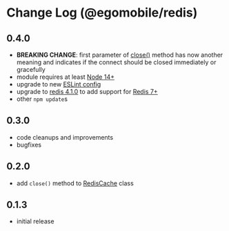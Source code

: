 # Change Log (@egomobile/redis)

## 0.4.0

- **BREAKING CHANGE**: first parameter of [close()](https://egomobile.github.io/node-redis/classes/index.RedisCache.html#close) method has now another meaning and indicates if the connect should be closed immediately or gracefully
- module requires at least [Node 14+](https://nodejs.org/gl/blog/release/v14.0.0/)
- upgrade to new [ESLint config](https://github.com/egomobile/eslint-config-ego)
- upgrade to [redis 4.1.0](https://www.npmjs.com/package/redis) to add support for [Redis 7+](https://redis.io/)
- other `npm update`s

## 0.3.0

- code cleanups and improvements
- bugfixes

## 0.2.0

- add `close()` method to [RedisCache](https://egomobile.github.io/node-redis/classes/index.RedisCache.html) class

## 0.1.3

- initial release

